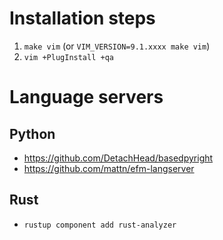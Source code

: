 # Installation steps

1. `make vim` (or `VIM_VERSION=9.1.xxxx make vim`)
2. `vim +PlugInstall +qa`

# Language servers

## Python

- https://github.com/DetachHead/basedpyright
- https://github.com/mattn/efm-langserver

## Rust

- `rustup component add rust-analyzer`
